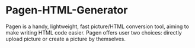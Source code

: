 # Pagen-HTML-Generator
Pagen is a handy, lightweight, fast picture/HTML conversion tool, aiming to make writing HTML code easier. Pagen offers user two choices: directly upload picture or create a picture by themselves.
